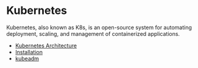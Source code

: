 # Kubernetes


Kubernetes, also known as K8s, is an open-source system for automating deployment, scaling, and management of containerized applications.

* [Kubernetes Architecture](https://github.com/pavanuppuluri/devops-kubernetes/blob/master/k8s_architecture.md)
* [Installation](https://github.com/pavanuppuluri/devops-kubernetes/blob/master/installation.md)
* [kubeadm](https://github.com/pavanuppuluri/devops-kubernetes/blob/master/kubeadm.md)

